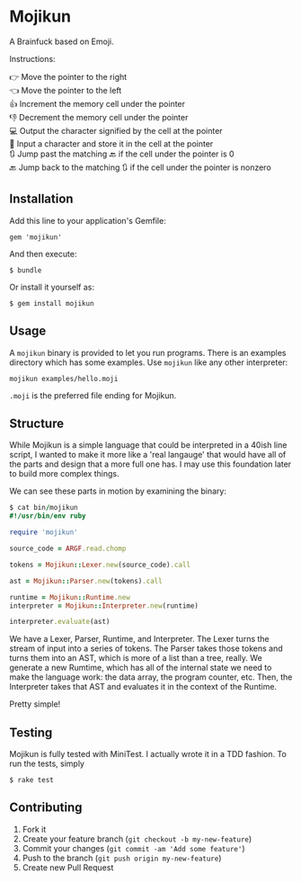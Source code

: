 # Mojikun

A Brainfuck based on Emoji.

Instructions:

👉  Move the pointer to the right  
👈  Move the pointer to the left  
👍  Increment the memory cell under the pointer  
👎  Decrement the memory cell under the pointer  
💻  Output the character signified by the cell at the pointer  
💾  Input a character and store it in the cell at the pointer  
🔃  Jump past the matching 🔙 if the cell under the pointer is 0  
🔙  Jump back to the matching 🔃 if the cell under the pointer is nonzero  

## Installation

Add this line to your application's Gemfile:

    gem 'mojikun'

And then execute:

    $ bundle

Or install it yourself as:

    $ gem install mojikun

## Usage

A `mojikun` binary is provided to let you run programs. There is an examples
directory which has some examples. Use `mojikun` like any other interpreter:

```
mojikun examples/hello.moji
```

`.moji` is the preferred file ending for Mojikun.

## Structure

While Mojikun is a simple language that could be interpreted in a 40ish line
script, I wanted to make it more like a 'real langauge' that would have all
of the parts and design that a more full one has. I may use this foundation
later to build more complex things.

We can see these parts in motion by examining the binary:

```ruby
$ cat bin/mojikun 
#!/usr/bin/env ruby

require 'mojikun'

source_code = ARGF.read.chomp

tokens = Mojikun::Lexer.new(source_code).call

ast = Mojikun::Parser.new(tokens).call

runtime = Mojikun::Runtime.new
interpreter = Mojikun::Interpreter.new(runtime)

interpreter.evaluate(ast)
```

We have a Lexer, Parser, Runtime, and Interpreter. The Lexer turns the stream
of input into a series of tokens. The Parser takes those tokens and turns them
into an AST, which is more of a list than a tree, really. We generate a new
Rumtime, which has all of the internal state we need to make the language work:
the data array, the program counter, etc. Then, the Interpreter takes that
AST and evaluates it in the context of the Runtime.

Pretty simple!

## Testing

Mojikun is fully tested with MiniTest. I actually wrote it in a TDD fashion.
To run the tests, simply

```
$ rake test
```

## Contributing

1. Fork it
2. Create your feature branch (`git checkout -b my-new-feature`)
3. Commit your changes (`git commit -am 'Add some feature'`)
4. Push to the branch (`git push origin my-new-feature`)
5. Create new Pull Request

